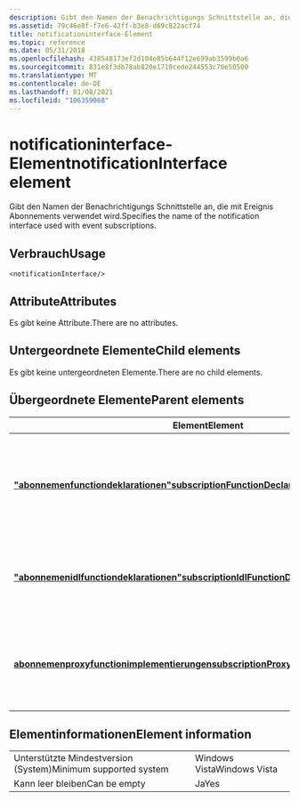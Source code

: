 ```yaml
---
description: Gibt den Namen der Benachrichtigungs Schnittstelle an, die mit Ereignis Abonnements verwendet wird.
ms.assetid: 79c46e8f-f7e6-42ff-b3e8-d69c822acf74
title: notificationinterface-Element
ms.topic: reference
ms.date: 05/31/2018
ms.openlocfilehash: 438548173ef2d104e85b644f12e699ab3599b0a6
ms.sourcegitcommit: 831e8f3db78ab820e1710cede244553c70e50500
ms.translationtype: MT
ms.contentlocale: de-DE
ms.lasthandoff: 01/08/2021
ms.locfileid: "106359068"
---
```

# <a name="notificationinterface-element"></a><span data-ttu-id="86422-103">notificationinterface-Element</span><span class="sxs-lookup"><span data-stu-id="86422-103">notificationInterface element</span></span>

<span data-ttu-id="86422-104">Gibt den Namen der Benachrichtigungs Schnittstelle an, die mit Ereignis Abonnements verwendet wird.</span><span class="sxs-lookup"><span data-stu-id="86422-104">Specifies the name of the notification interface used with event subscriptions.</span></span>

## <a name="usage"></a><span data-ttu-id="86422-105">Verbrauch</span><span class="sxs-lookup"><span data-stu-id="86422-105">Usage</span></span>

``` syntax
<notificationInterface/>
```

## <a name="attributes"></a><span data-ttu-id="86422-106">Attribute</span><span class="sxs-lookup"><span data-stu-id="86422-106">Attributes</span></span>

<span data-ttu-id="86422-107">Es gibt keine Attribute.</span><span class="sxs-lookup"><span data-stu-id="86422-107">There are no attributes.</span></span>

## <a name="child-elements"></a><span data-ttu-id="86422-108">Untergeordnete Elemente</span><span class="sxs-lookup"><span data-stu-id="86422-108">Child elements</span></span>

<span data-ttu-id="86422-109">Es gibt keine untergeordneten Elemente.</span><span class="sxs-lookup"><span data-stu-id="86422-109">There are no child elements.</span></span>

## <a name="parent-elements"></a><span data-ttu-id="86422-110">Übergeordnete Elemente</span><span class="sxs-lookup"><span data-stu-id="86422-110">Parent elements</span></span>



| <span data-ttu-id="86422-111">Element</span><span class="sxs-lookup"><span data-stu-id="86422-111">Element</span></span>                                                                                                 | <span data-ttu-id="86422-112">BESCHREIBUNG</span><span class="sxs-lookup"><span data-stu-id="86422-112">Description</span></span>                                                                                                                                   |
|---------------------------------------------------------------------------------------------------------|-----------------------------------------------------------------------------------------------------------------------------------------------|
| [<span data-ttu-id="86422-113">**"abonnemenfunctiondeklarationen"**</span><span class="sxs-lookup"><span data-stu-id="86422-113">**subscriptionFunctionDeclarations**</span></span>](subscriptionfunctiondeclarations.md)<br/>                 | <span data-ttu-id="86422-114">Generiert Implementierungs Deklarationen für Abonnement-/abonnementproxyfunktionen für Porttyp-Benachrichtigungs Vorgänge.</span><span class="sxs-lookup"><span data-stu-id="86422-114">Generates implementation declarations for subscribe/unsubscribe proxy functions for port type notification operations.</span></span><br/> <br/> |
| [<span data-ttu-id="86422-115">**"abonnemenidlfunctiondeklarationen"**</span><span class="sxs-lookup"><span data-stu-id="86422-115">**subscriptionIdlFunctionDeclarations**</span></span>](subscriptionidlfunctiondeclarations.md)<br/>           | <span data-ttu-id="86422-116">Generiert IDL-Deklarationen für Abonnement-/abonnementproxyfunktionen für Port-Benachrichtigungs Vorgänge.</span><span class="sxs-lookup"><span data-stu-id="86422-116">Generates IDL declarations for subscribe/unsubscribe proxy functions for port type notification operations.</span></span><br/> <br/>            |
| [<span data-ttu-id="86422-117">**abonnemenproxyfunctionimplementierungen**</span><span class="sxs-lookup"><span data-stu-id="86422-117">**subscriptionProxyFunctionImplementations**</span></span>](subscriptionproxyfunctionimplementations.md)<br/> | <span data-ttu-id="86422-118">Generiert Implementierungen für Abonnement-/Abonnement-Proxyfunktionen für Porttyp-Benachrichtigungs Vorgänge.</span><span class="sxs-lookup"><span data-stu-id="86422-118">Generates implementations for subscribe/unsubscribe proxy functions for port type notification operations.</span></span><br/> <br/>             |



## <a name="element-information"></a><span data-ttu-id="86422-119">Elementinformationen</span><span class="sxs-lookup"><span data-stu-id="86422-119">Element information</span></span>



|                                     |               |
|-------------------------------------|---------------|
| <span data-ttu-id="86422-120">Unterstützte Mindestversion (System)</span><span class="sxs-lookup"><span data-stu-id="86422-120">Minimum supported system</span></span><br/> | <span data-ttu-id="86422-121">Windows Vista</span><span class="sxs-lookup"><span data-stu-id="86422-121">Windows Vista</span></span> |
| <span data-ttu-id="86422-122">Kann leer bleiben</span><span class="sxs-lookup"><span data-stu-id="86422-122">Can be empty</span></span>                        | <span data-ttu-id="86422-123">Ja</span><span class="sxs-lookup"><span data-stu-id="86422-123">Yes</span></span>           |



 

 




